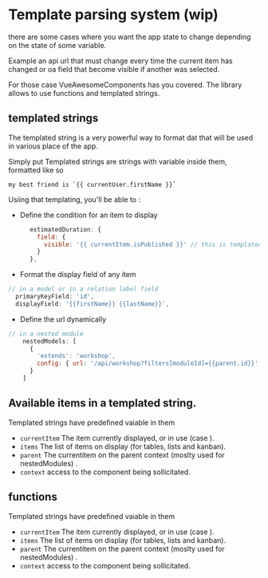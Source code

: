 # Template parsing system (wip)

there are some cases where you want the app state to change depending on the state of some variable.

Example an api url that must change every time the current item has changed
or oa field that become visible if another was selected.

For those case VueAwesomeComponents has you covered.  The library allows to use functions and templated strings.


## templated strings

The templated string is a very powerful way to format dat that will be used in various place of the app.

Simply put Templated strings are strings with variable inside them, formatted like so


```
my best friend is `{{ currentUser.firstName }}`
```

Usiing that templating, you'll be able to :

- Define the condition for an item to display

```javascript
      estimatedDuration: {
        field: {
          visible: '{{ currentItem.isPublished }}' // this is templated.
        }
      },
```

- Format the display field of any item

```javascript
// in a model or in a relation label field
  primaryKeyField: 'id',
  displayField: '{{firstName}} {{lastName}}',
```


- Define the url dynamically

```javascript
// in a nested module
    nestedModels: [
      {
        'extends': 'workshop',
        config: { url: '/api/workshop?filters[moduleId]={{parent.id}}' }
      }
    ]
```


## Available items in a templated string.

Templated strings have predefined vaiable in them

- `currentItem` The item currently displayed, or in use (case ).
- `items` The list of items on display (for tables, lists and kanban).
- `parent` The currentitem on the parent context (moslty used for nestedModules) .
- `context` access to the component being sollicitated.


## functions

Templated strings have predefined vaiable in them

- `currentItem` The item currently displayed, or in use (case ).
- `items` The list of items on display (for tables, lists and kanban).
- `parent` The currentitem on the parent context (moslty used for nestedModules) .
- `context` access to the component being sollicitated.